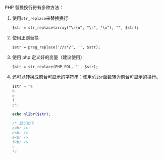 PHP 替换换行符有多种方法：

1. 使用`str_replace`来替换换行 

    `$str = str_replace(array("\r\n", "\r", "\n"), "", $str);`
  
2. 使用正则替换 

    `$str = preg_replace('//s*/', '', $str);`
  
3. 使用 php 定义好的变量（建议使用） 

    `$str = str_replace(PHP_EOL, '', $str);`

4. 还可以转换成前台可显示的字符串：使用[`nl2br`](http://www.php.net/nl2br)函数转为前台可显示的换行。

    ```php
    $str = "a
    b
    e
    f
    c";
    
    echo nl2br($str);
    
    /* 显示如下
    a<br />
    b<br />
    e<br />
    f<br />
    c
    */
    ```



